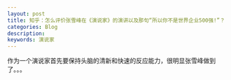 ```yaml
---
layout: post
title: 知乎：怎么评价张雪峰在《演说家》的演讲以及那句“所以你不是世界企业500强!”？
categories: Blog
description:
keywords: 演说家
---
```


作为一个演说家首先要保持头脑的清新和快速的反应能力，很明显张雪峰做到了。。。
